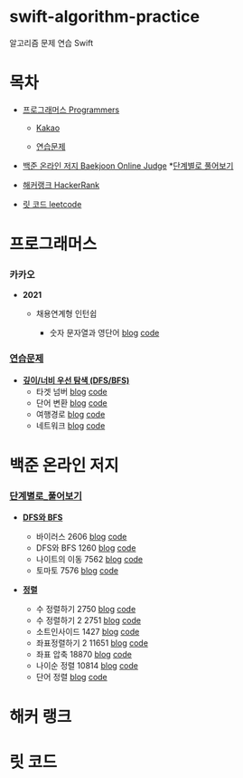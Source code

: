 # swift-algorithm-practice

  

알고리즘 문제 연습 Swift

  

# 목차

* [프로그래머스 Programmers](#프로그래머스)

    * [Kakao](#카카오)

    * [연습문제](#연습문제)

* [백준 온라인 저지 Baekjoon Online Judge](#백준-온라인-저지)
    *[단계별로 풀어보기](#단계별로_풀어보기)

* [해커랭크 HackerRank](#해커-랭크)

* [릿 코드 leetcode](#릿-코드)

  

# 프로그래머스

### 카카오

* **2021**

    * 채용연계형 인턴쉽

        * 숫자 문자열과 영단어 [blog](https://keeplo.tistory.com/310)  [code](https://github.com/Keeplo/swift-algorithm-practice/blob/main/programmers-practice/Kakao/2021/인턴/숫자_문자열과_영단어/main.swift)

  

### [연습문제](https://programmers.co.kr/learn/challenges)

*  **[깊이/너비 우선 탐색 (DFS/BFS)](https://programmers.co.kr/learn/courses/30/parts/12421)**
    * 타겟 넘버 [blog](https://keeplo.tistory.com/297)  [code](https://github.com/Keeplo/swift-algorithm-practice/blob/main/programmers-practice/DFS_BFS/타깃_넘버/main.swift)
    * 단어 변환 [blog](https://keeplo.tistory.com/298)  [code](https://github.com/Keeplo/swift-algorithm-practice/blob/main/programmers-practice/DFS_BFS/단어_변환/main.swift)
    * 여행경로 [blog](https://keeplo.tistory.com/302)  [code](https://github.com/Keeplo/swift-algorithm-practice/blob/main/programmers-practice/DFS_BFS/여행경로/main.swift)
    * 네트워크 [blog](https://keeplo.tistory.com/303)  [code](https://github.com/Keeplo/swift-algorithm-practice/blob/main/programmers-practice/DFS_BFS/네트워크/main.swift)

  

  

# 백준 온라인 저지

### [단계별로_풀어보기](https://www.acmicpc.net/step)
* **[DFS와 BFS](https://www.acmicpc.net/step/24)**
    * 바이러스 2606 [blog](https://keeplo.tistory.com/312) [code](https://github.com/Keeplo/swift-algorithm-practice/blob/main/baekjoon_online_judge-practice/DFS/바이러스_2606/main.swift)
    * DFS와 BFS 1260 [blog](https://velog.io/@keeplo/BOJ-DFS와-BFS-1260) [code](https://github.com/Keeplo/swift-algorithm-practice/blob/main/baekjoon_online_judge-practice/DFS/DFS와_BFS_1260/main.swift)
    * 나이트의 이동 7562 [blog](https://velog.io/@keeplo/BOJ-나이트의이동7562) [code](https://github.com/Keeplo/swift-algorithm-practice/blob/main/baekjoon_online_judge-practice/BFS/나이트의_이동_7562/main.swift)
    * 토마토 7576 [blog](https://velog.io/@keeplo/BOJ-토마토7576) [code](https://github.com/Keeplo/swift-algorithm-practice/blob/main/baekjoon_online_judge-practice/BFS/토마토_7576/main.swift)
  
* **[정렬](https://www.acmicpc.net/step/9)**
    * 수 정렬하기 2750 [blog](https://velog.io/@keeplo/BOJ-수정렬하기2750) [code](https://github.com/Keeplo/swift-algorithm-practice/blob/main/baekjoon_online_judge-practice/정렬/수_정렬하기_2750/main.swift)
    * 수 정렬하기 2 2751 [blog](https://velog.io/@keeplo/BOJ-수정렬하기2-2751) [code](https://github.com/Keeplo/swift-algorithm-practice/blob/main/baekjoon_online_judge-practice/정렬/수_정렬하기_2_2751/main.swift)
    * 소트인사이드 1427 [blog](https://velog.io/@keeplo/BOJ-소트인사이드1427) [code](https://github.com/Keeplo/swift-algorithm-practice/blob/main/baekjoon_online_judge-practice/정렬/소트인사이드_1427/main.swift)
    * 좌표정렬하기 2 11651 [blog](https://velog.io/@keeplo/BOJ-좌표정렬하기2-11651) [code](https://github.com/Keeplo/swift-algorithm-practice/blob/main/baekjoon_online_judge-practice/정렬/좌표정렬하기_2_11651/main.swift)
    * 좌표 압축 18870 [blog](https://velog.io/@keeplo/BOJ-좌표압축-18870) [code](https://github.com/Keeplo/swift-algorithm-practice/blob/main/baekjoon_online_judge-practice/정렬/좌표_압축_18870/main.swift)
    * 나이순 정렬 10814 [blog](https://velog.io/@keeplo/BOJ-나이순정렬-10814) [code](https://github.com/Keeplo/swift-algorithm-practice/blob/main/baekjoon_online_judge-practice/정렬/나이순_정렬_10814/main.swift)
    * 단어 정렬  [blog](https://velog.io/@keeplo/BOJ-단어정렬-1181) [code](https://github.com/Keeplo/swift-algorithm-practice/blob/main/baekjoon_online_judge-practice/정렬/단어_정렬_1181/main.swift)
# 해커 랭크

  

  

# 릿 코드
